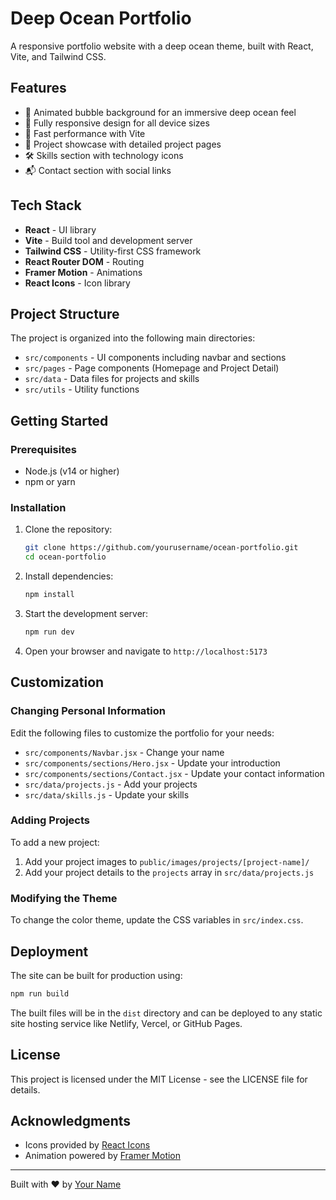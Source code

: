 # Deep Ocean Portfolio

A responsive portfolio website with a deep ocean theme, built with React, Vite, and Tailwind CSS.

## Features

- 🌊 Animated bubble background for an immersive deep ocean feel
- 📱 Fully responsive design for all device sizes
- 🚀 Fast performance with Vite
- 💼 Project showcase with detailed project pages
- 🛠️ Skills section with technology icons
- 📬 Contact section with social links

## Tech Stack

- **React** - UI library
- **Vite** - Build tool and development server
- **Tailwind CSS** - Utility-first CSS framework
- **React Router DOM** - Routing
- **Framer Motion** - Animations
- **React Icons** - Icon library

## Project Structure

The project is organized into the following main directories:

- `src/components` - UI components including navbar and sections
- `src/pages` - Page components (Homepage and Project Detail)
- `src/data` - Data files for projects and skills
- `src/utils` - Utility functions

## Getting Started

### Prerequisites

- Node.js (v14 or higher)
- npm or yarn

### Installation

1. Clone the repository:

   ```bash
   git clone https://github.com/yourusername/ocean-portfolio.git
   cd ocean-portfolio
   ```

2. Install dependencies:

   ```bash
   npm install
   ```

3. Start the development server:

   ```bash
   npm run dev
   ```

4. Open your browser and navigate to `http://localhost:5173`

## Customization

### Changing Personal Information

Edit the following files to customize the portfolio for your needs:

- `src/components/Navbar.jsx` - Change your name
- `src/components/sections/Hero.jsx` - Update your introduction
- `src/components/sections/Contact.jsx` - Update your contact information
- `src/data/projects.js` - Add your projects
- `src/data/skills.js` - Update your skills

### Adding Projects

To add a new project:

1. Add your project images to `public/images/projects/[project-name]/`
2. Add your project details to the `projects` array in `src/data/projects.js`

### Modifying the Theme

To change the color theme, update the CSS variables in `src/index.css`.

## Deployment

The site can be built for production using:

```bash
npm run build
```

The built files will be in the `dist` directory and can be deployed to any static site hosting service like Netlify, Vercel, or GitHub Pages.

## License

This project is licensed under the MIT License - see the LICENSE file for details.

## Acknowledgments

- Icons provided by [React Icons](https://react-icons.github.io/react-icons/)
- Animation powered by [Framer Motion](https://www.framer.com/motion/)

---

Built with ❤️ by [Your Name](https://github.com/yourusername)

